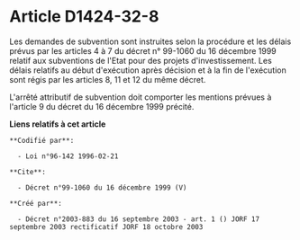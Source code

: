 # Article D1424-32-8

Les demandes de subvention sont instruites selon la procédure et les délais prévus par les articles 4 à 7 du décret n°
99-1060 du 16 décembre 1999 relatif aux subventions de l'Etat pour des projets d'investissement. Les délais relatifs au début
d'exécution après décision et à la fin de l'exécution sont régis par les articles 8, 11 et 12 du même décret.

L'arrêté attributif de subvention doit comporter les mentions prévues à l'article 9 du décret du 16 décembre 1999 précité.

**Liens relatifs à cet article**

	**Codifié par**:

	  - Loi n°96-142 1996-02-21

	**Cite**:

	  - Décret n°99-1060 du 16 décembre 1999 (V)

	**Créé par**:

	  - Décret n°2003-883 du 16 septembre 2003 - art. 1 () JORF 17 septembre 2003 rectificatif JORF 18 octobre 2003
